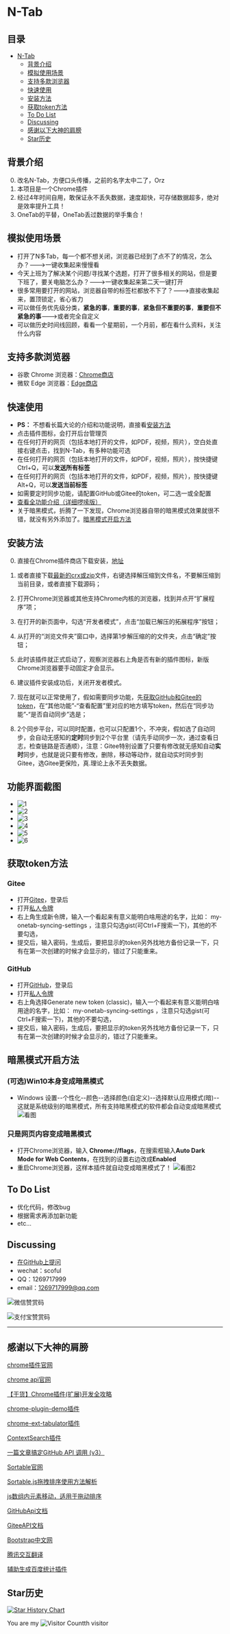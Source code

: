 # N-Tab

**目录**
----
* [N-Tab](#N-Tab)
    * [背景介绍](#背景介绍)
    * [模拟使用场景](#模拟使用场景)
    * [支持多款浏览器](#支持多款浏览器)
    * [快速使用](#快速使用)
    * [安装方法](#安装方法)
    * [获取token方法](#获取token方法)
    * [To Do List](#to-do-list)
    * [Discussing](#discussing)
    * [感谢以下大神的肩膀](#感谢以下大神的肩膀)
    * [Star历史](#Star历史)


## 背景介绍

0. 改名N-Tab，方便口头传播，之前的名字太中二了，Orz
1. 本项目是一个Chrome插件
2. 经过4年时间自用，敢保证永不丢失数据，速度超快，可存储数据超多，绝对是效率提升工具！
3. OneTab的平替，OneTab丢过数据的举手集合！

## 模拟使用场景
- 打开了N多Tab，每一个都不想关闭，浏览器已经到了点不了的情况，怎么办？--->一键收集起来慢慢看
- 今天上班为了解决某个问题/寻找某个选题，打开了很多相关的网站，但是要下班了，要关电脑怎么办？--->一键收集起来第二天一键打开
- 很多常用要打开的网站，浏览器自带的标签栏都放不下了？--->直接收集起来，置顶锁定，省心省力
- 可以做任务优先级分类，**紧急的事**，**重要的事**，**紧急但不重要的事**，**重要但不紧急的事**--->或者完全自定义
- 可以做历史时间线回顾，看看一个星期前，一个月前，都在看什么资料，关注什么内容

## 支持多款浏览器
- 谷歌 Chrome 浏览器：[Chrome商店](https://chrome.google.com/webstore/detail/cloudskymonster/niahhcandihcfbamcfhikgojghnnfjan)
- 微软 Edge 浏览器：[Edge商店](https://microsoftedge.microsoft.com/addons/detail/cloudskymonster/hfinincbgekmplkkhnpaodhconghkboh)

## 快速使用

- **PS：** 不想看长篇大论的介绍和功能说明，直接看[安装方法](#安装方法)
- 点击插件图标，会打开后台管理页
- 在任何打开的网页（包括本地打开的文件，如PDF，视频，照片），空白处直接右键点击，找到N-Tab，有多种功能可选
- 在任何打开的网页（包括本地打开的文件，如PDF，视频，照片），按快捷键Ctrl+Q，可以**发送所有标签**
- 在任何打开的网页（包括本地打开的文件，如PDF，视频，照片），按快捷键Alt+Q，可以**发送当前标签**
- 如需要定时同步功能，请配置GitHub或Gitee的token，可二选一或全配置
- [查看全功能介绍（详细啰嗦版）](README_ALL.md)
- 关于暗黑模式，折腾了一下发现，Chrome浏览器自带的暗黑模式效果就很不错，就没有另外添加了。[暗黑模式开启方法](#暗黑模式开启方法)

## 安装方法

0. 直接在Chrome插件商店下载安装，[地址](https://chrome.google.com/webstore/detail/cloudskymonster/niahhcandihcfbamcfhikgojghnnfjan)

1. 或者直接下载[最新的crx或zip](https://github.com/scoful/cloudSkyMonster/releases)文件，右键选择解压缩到文件名，不要解压缩到当前目录，或者直接下载源码；

2. 打开Chrome浏览器或其他支持Chrome内核的浏览器，找到并点开“扩展程序”项；

3. 在打开的新页面中，勾选“开发者模式”，点击“加载已解压的拓展程序”按钮；

4. 从打开的“浏览文件夹”窗口中，选择第1步解压缩的的文件夹，点击“确定”按钮；

5. 此时该插件就正式启动了，观察浏览器右上角是否有新的插件图标，新版Chrome浏览器要手动固定才会显示。

6. 建议插件安装成功后，关闭开发者模式。

7. 现在就可以正常使用了，假如需要同步功能，先[获取GitHub和Gitee的token](#获取token方法)，在“其他功能”-“查看配置”里对应的地方填写token，然后在“同步功能”-“是否自动同步”选是；

8. 2个同步平台，可以同时配置，也可以只配置1个，不冲突，假如选了自动同步，会自动无感知的**定时**同步到2个平台里（请先手动同步一次，通过查看日志，检查链路是否通顺），注意：Gitee特别设置了只要有修改就无感知自动**实时**同步，也就是说只要有修改，删除，移动等动作，就自动实时同步到Gitee，选Gitee更保险，真.理论上永不丢失数据。

## 功能界面截图
- ![1](https://fc.sinaimg.cn/large/692b2078gy1hm829xzkchj20zk0m87ai.jpg)
- ![2](https://fc.sinaimg.cn/large/692b2078gy1hm82bvp9orj20zk0m8tez.jpg)
- ![3](https://fc.sinaimg.cn/large/692b2078gy1hm82cacigij20zk0m844t.jpg)
- ![4](https://fc.sinaimg.cn/large/692b2078gy1hm82collo7j20zk0m8tcn.jpg)
- ![5](https://fc.sinaimg.cn/large/692b2078gy1hm82d5kv5xj20zk0m80yz.jpg)
- ![6](https://fc.sinaimg.cn/large/692b2078gy1hm82dkg1oxj20zk0m8jwq.jpg)

## 获取token方法
### Gitee
- 打开[Gitee](https://gitee.com/)，登录后
- 打开[私人令牌](https://gitee.com/profile/personal_access_tokens)
- 右上角生成新令牌，输入一个看起来有意义能明白啥用途的名字，比如： my-onetab-syncing-settings ，注意只勾选gist(可Ctrl+F搜索一下)，其他的不要勾选，
- 提交后，输入密码，生成后，要把显示的token另外找地方备份记录一下，只有在第一次创建的时候才会显示的，错过了只能重来。

### GitHub
- 打开[GitHub](https://github.com/)，登录后
- 打开[私人令牌](https://github.com/settings/tokens)
- 右上角选择Generate new token (classic)，输入一个看起来有意义能明白啥用途的名字，比如： my-onetab-syncing-settings ，注意只勾选gist(可Ctrl+F搜索一下)，其他的不要勾选，
- 提交后，输入密码，生成后，要把显示的token另外找地方备份记录一下，只有在第一次创建的时候才会显示的，错过了只能重来。


## 暗黑模式开启方法
### (可选)Win10本身变成暗黑模式
- Windows 设置--个性化--颜色--选择颜色(自定义)--选择默认应用模式(暗)--这就是系统级别的暗黑模式，所有支持暗黑模式的软件都会自动变成暗黑模式
![看图](https://fc.sinaimg.cn/large/692b2078gy1hinyo92ny3j20xk0qp49l.jpg)

### 只是网页内容变成暗黑模式
- 打开Chrome浏览器，输入 **Chrome://flags**，在搜索框输入**Auto Dark Mode for Web Contents**，在找到的设置右边改成**Enabled**
- 重启Chrome浏览器，这样本插件就自动变成暗黑模式了！
![看图2](https://fc.sinaimg.cn/large/692b2078gy1hinyqnta4aj20xs0ihqdw.jpg)

## To Do List

- 优化代码，修改bug
- 根据需求再添加新功能
- etc...


## Discussing

- [在GitHub上提问](https://github.com/scoful/cloudSkyMonster/issues/new "在GitHub上提问")
- wechat：scoful
- QQ：1269717999
- email：1269717999@qq.com



![微信赞赏码](https://fc.sinaimg.cn/large/692b2078gy1gbslrzhjmfj20gh0ettca.jpg)

![支付宝赞赏码](https://fc.sinaimg.cn/large/692b2078gy1hlbzrivgaxj20bf0ccdhu.jpg)


------

## 感谢以下大神的肩膀

[chrome插件官网](https://developer.chrome.com/extensions)

[chrome api官网](https://developer.chrome.com/extensions/api_index)

[【干货】Chrome插件(扩展)开发全攻略](https://www.cnblogs.com/liuxianan/p/chrome-plugin-develop.html#%E9%95%BF%E8%BF%9E%E6%8E%A5%E5%92%8C%E7%9F%AD%E8%BF%9E%E6%8E%A5)

[chrome-plugin-demo插件](https://github.com/sxei/chrome-plugin-demo)

[chrome-ext-tabulator插件](https://github.com/greduan/chrome-ext-tabulator)

[ContextSearch插件](https://github.com/lo0kup/ContextSearch)

[一篇文章搞定GitHub API 调用 (v3）](https://segmentfault.com/a/1190000015144126)

[Sortable官网](https://github.com/SortableJS/Sortable)

[Sortable.js拖拽排序使用方法解析](https://www.jb51.net/article/96446.htm)

[js数组内元素移动，适用于拖动排序](https://www.cnblogs.com/zwhblog/p/7941744.html)

[GitHubApi文档](https://developer.github.com/v3/)

[GiteeAPI文档](https://gitee.com/api/v5/swagger)

[Bootstrap中文网](https://www.bootcss.com/)

[腾讯交互翻译](https://transmart.qq.com/zh-CN/index)

[辅助生成百度统计插件](https://github.com/krapnikkk/baidutongji-generator)

## Star历史

[![Star History Chart](https://starchart.cc/scoful/cloudSkyMonster.svg)](https://starchart.cc/scoful/cloudSkyMonster)

You are my ![Visitor Count](https://profile-counter.glitch.me/scoful/count.svg)th visitor

